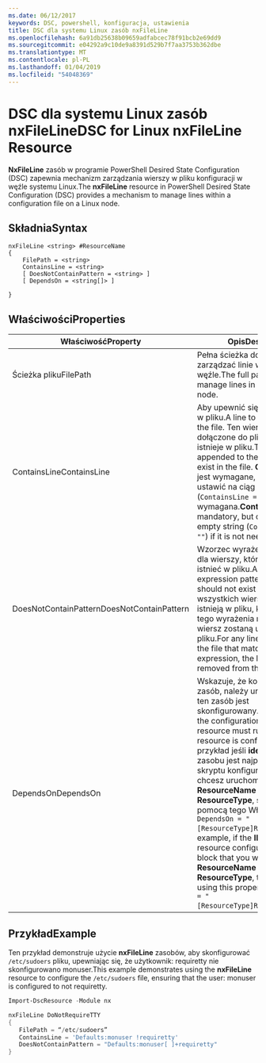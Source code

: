 ```yaml
---
ms.date: 06/12/2017
keywords: DSC, powershell, konfiguracja, ustawienia
title: DSC dla systemu Linux zasób nxFileLine
ms.openlocfilehash: 6a91db25638b09659adfabcec78f91bcb2e69dd9
ms.sourcegitcommit: e04292a9c10de9a8391d529b7f7aa3753b362dbe
ms.translationtype: MT
ms.contentlocale: pl-PL
ms.lasthandoff: 01/04/2019
ms.locfileid: "54048369"
---
```

# <a name="dsc-for-linux-nxfileline-resource"></a><span data-ttu-id="a2c82-103">DSC dla systemu Linux zasób nxFileLine</span><span class="sxs-lookup"><span data-stu-id="a2c82-103">DSC for Linux nxFileLine Resource</span></span>

<span data-ttu-id="a2c82-104">**NxFileLine** zasób w programie PowerShell Desired State Configuration (DSC) zapewnia mechanizm zarządzania wierszy w pliku konfiguracji w węźle systemu Linux.</span><span class="sxs-lookup"><span data-stu-id="a2c82-104">The **nxFileLine** resource in PowerShell Desired State Configuration (DSC) provides a mechanism to manage lines within a configuration file on a Linux node.</span></span>

## <a name="syntax"></a><span data-ttu-id="a2c82-105">Składnia</span><span class="sxs-lookup"><span data-stu-id="a2c82-105">Syntax</span></span>

```
nxFileLine <string> #ResourceName
{
    FilePath = <string>
    ContainsLine = <string>
    [ DoesNotContainPattern = <string> ]
    [ DependsOn = <string[]> ]

}
```

## <a name="properties"></a><span data-ttu-id="a2c82-106">Właściwości</span><span class="sxs-lookup"><span data-stu-id="a2c82-106">Properties</span></span>

|  <span data-ttu-id="a2c82-107">Właściwość</span><span class="sxs-lookup"><span data-stu-id="a2c82-107">Property</span></span> |  <span data-ttu-id="a2c82-108">Opis</span><span class="sxs-lookup"><span data-stu-id="a2c82-108">Description</span></span> |
|---|---|
| <span data-ttu-id="a2c82-109">Ścieżka pliku</span><span class="sxs-lookup"><span data-stu-id="a2c82-109">FilePath</span></span>| <span data-ttu-id="a2c82-110">Pełna ścieżka do pliku, aby zarządzać linie w docelowym węźle.</span><span class="sxs-lookup"><span data-stu-id="a2c82-110">The full path to the file to manage lines in on the target node.</span></span>|
| <span data-ttu-id="a2c82-111">ContainsLine</span><span class="sxs-lookup"><span data-stu-id="a2c82-111">ContainsLine</span></span>| <span data-ttu-id="a2c82-112">Aby upewnić się, istnieje wiersz w pliku.</span><span class="sxs-lookup"><span data-stu-id="a2c82-112">A line to ensure exists in the file.</span></span> <span data-ttu-id="a2c82-113">Ten wiersz zostaną dołączone do pliku, jeśli nie istnieje w pliku.</span><span class="sxs-lookup"><span data-stu-id="a2c82-113">This line will be appended to the file if it does not exist in the file.</span></span> <span data-ttu-id="a2c82-114">**ContainsLine** jest wymagane, ale można ustawić na ciąg pusty (`ContainsLine = ""`) Jeśli nie jest wymagana.</span><span class="sxs-lookup"><span data-stu-id="a2c82-114">**ContainsLine** is mandatory, but can be set to an empty string (`ContainsLine = ""`) if it is not needed.</span></span>|
| <span data-ttu-id="a2c82-115">DoesNotContainPattern</span><span class="sxs-lookup"><span data-stu-id="a2c82-115">DoesNotContainPattern</span></span>| <span data-ttu-id="a2c82-116">Wzorzec wyrażenia regularnego dla wierszy, które nie powinny istnieć w pliku.</span><span class="sxs-lookup"><span data-stu-id="a2c82-116">A regular expression pattern for lines that should not exist in the file.</span></span> <span data-ttu-id="a2c82-117">Dla wszystkich wierszy, które istnieją w pliku, które pasują do tego wyrażenia regularnego wiersz zostaną usunięte z pliku.</span><span class="sxs-lookup"><span data-stu-id="a2c82-117">For any lines that exist in the file that match this regular expression, the line will be removed from the file.</span></span>|
| <span data-ttu-id="a2c82-118">DependsOn</span><span class="sxs-lookup"><span data-stu-id="a2c82-118">DependsOn</span></span> | <span data-ttu-id="a2c82-119">Wskazuje, że konfiguracji inny zasób, należy uruchomić przed ten zasób jest skonfigurowany.</span><span class="sxs-lookup"><span data-stu-id="a2c82-119">Indicates that the configuration of another resource must run before this resource is configured.</span></span> <span data-ttu-id="a2c82-120">Na przykład jeśli **identyfikator** zasobu jest najpierw blok skryptu konfiguracji, który chcesz uruchomić **ResourceName** a jej typ jest **ResourceType**, składnia za pomocą tego Właściwość jest `DependsOn = "[ResourceType]ResourceName"`.</span><span class="sxs-lookup"><span data-stu-id="a2c82-120">For example, if the **ID** of the resource configuration script block that you want to run first is **ResourceName** and its type is **ResourceType**, the syntax for using this property is `DependsOn = "[ResourceType]ResourceName"`.</span></span>|

## <a name="example"></a><span data-ttu-id="a2c82-121">Przykład</span><span class="sxs-lookup"><span data-stu-id="a2c82-121">Example</span></span>

<span data-ttu-id="a2c82-122">Ten przykład demonstruje użycie **nxFileLine** zasobów, aby skonfigurować `/etc/sudoers` pliku, upewniając się, że użytkownik: requiretty nie skonfigurowano monuser.</span><span class="sxs-lookup"><span data-stu-id="a2c82-122">This example demonstrates using the **nxFileLine** resource to configure the `/etc/sudoers` file, ensuring that the user: monuser is configured to not requiretty.</span></span>

```powershell
Import-DscResource -Module nx

nxFileLine DoNotRequireTTY
{
   FilePath = “/etc/sudoers”
   ContainsLine = 'Defaults:monuser !requiretty'
   DoesNotContainPattern = "Defaults:monuser[ ]+requiretty"
}
```